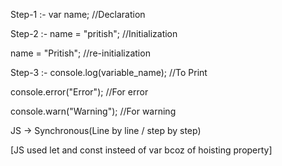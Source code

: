 Step-1 :- var name; //Declaration

Step-2 :- name = "pritish"; //Initialization

name = "Pritish"; //re-initialization

Step-3 :- console.log(variable_name); //To Print

console.error("Error"); //For error

console.warn("Warning"); //For warning

JS -> Synchronous(Line by line / step by step)

[JS used let and const insteed of var bcoz of hoisting property]
